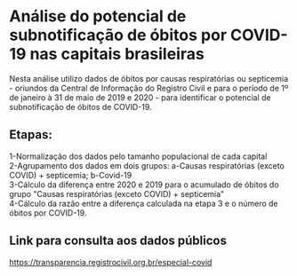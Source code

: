 # Análise do potencial de subnotificação de óbitos por COVID-19 nas capitais brasileiras

Nesta análise utilizo dados de óbitos por causas respiratórias ou septicemia - oriundos da Central de Informação do Registro Civil e para o período de 1º de janeiro à 31 de maio de 2019 e 2020 - para identificar o potencial de subnotificação de óbitos de COVID-19.

## Etapas:
1-Normalização dos dados pelo tamanho populacional de cada capital  
2-Agrupamento dos dados em dois grupos: a-Causas respiratórias (exceto COVID) + septicemia; b-Covid-19  
3-Cálculo da diferença entre 2020 e 2019 para o acumulado de óbitos do grupo "Causas respiratórias (exceto COVID) + septicemia"  
4-Cálculo da razão entre a diferença calculada na etapa 3 e o número de óbitos por COVID-19.

## Link para consulta aos dados públicos
https://transparencia.registrocivil.org.br/especial-covid
